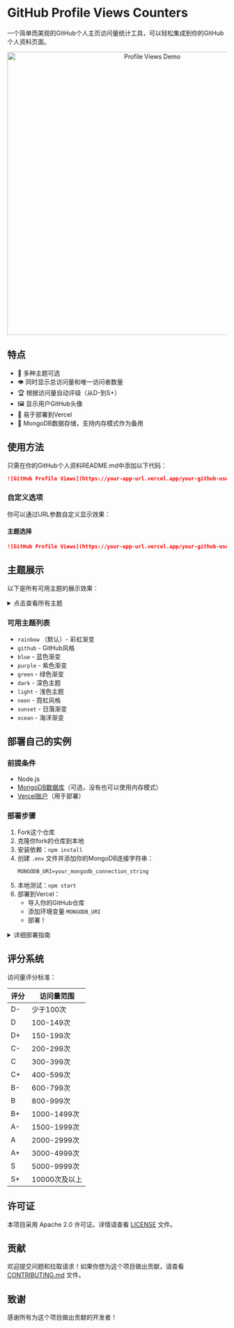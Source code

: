 # GitHub Profile Views Counters

一个简单而美观的GitHub个人主页访问量统计工具，可以轻松集成到你的GitHub个人资料页面。

<p align="center">
  <img src="https://github-profile-views-plum.vercel.app/lucky845?theme=rainbow" alt="Profile Views Demo" width="650">
</p>

## 特点

- 🌈 多种主题可选
- 👁️ 同时显示总访问量和唯一访问者数量
- 🏆 根据访问量自动评级（从D-到S+）
- 🖼️ 显示用户GitHub头像
- 🚀 易于部署到Vercel
- 💾 MongoDB数据存储，支持内存模式作为备用

## 使用方法

只需在你的GitHub个人资料README.md中添加以下代码：

```markdown
![GitHub Profile Views](https://your-app-url.vercel.app/your-github-username)
```

### 自定义选项

你可以通过URL参数自定义显示效果：

#### 主题选择

```markdown
![GitHub Profile Views](https://your-app-url.vercel.app/your-github-username?theme=ocean)
```

## 主题展示

以下是所有可用主题的展示效果：

<details>
<summary>点击查看所有主题</summary>

### Rainbow 主题 (默认)
![Rainbow Theme](https://github-profile-views-plum.vercel.app/lucky845?theme=rainbow)

### GitHub 主题
![GitHub Theme](https://github-profile-views-plum.vercel.app/lucky845?theme=github)

### Blue 主题
![Blue Theme](https://github-profile-views-plum.vercel.app/lucky845?theme=blue)

### Purple 主题
![Purple Theme](https://github-profile-views-plum.vercel.app/lucky845?theme=purple)

### Green 主题
![Green Theme](https://github-profile-views-plum.vercel.app/lucky845?theme=green)

### Dark 主题
![Dark Theme](https://github-profile-views-plum.vercel.app/lucky845?theme=dark)

### Light 主题
![Light Theme](https://github-profile-views-plum.vercel.app/lucky845?theme=light)

### Neon 主题
![Neon Theme](https://github-profile-views-plum.vercel.app/lucky845?theme=neon)

### Sunset 主题
![Sunset Theme](https://github-profile-views-plum.vercel.app/lucky845?theme=sunset)

### Ocean 主题
![Ocean Theme](https://github-profile-views-plum.vercel.app/lucky845?theme=ocean)

</details>

### 可用主题列表

- `rainbow` （默认）- 彩虹渐变
- `github` - GitHub风格
- `blue` - 蓝色渐变
- `purple` - 紫色渐变
- `green` - 绿色渐变
- `dark` - 深色主题
- `light` - 浅色主题
- `neon` - 霓虹风格
- `sunset` - 日落渐变
- `ocean` - 海洋渐变

## 部署自己的实例

### 前提条件
- Node.js
- [MongoDB数据库](https://cloud.mongodb.com)（可选，没有也可以使用内存模式）
- [Vercel账户](https://vercel.com/)（用于部署）

### 部署步骤
1. Fork这个仓库
2. 克隆你fork的仓库到本地
3. 安装依赖：`npm install`
4. 创建 `.env` 文件并添加你的MongoDB连接字符串：
   ```
   MONGODB_URI=your_mongodb_connection_string
   ```
5. 本地测试：`npm start`
6. 部署到Vercel：
   - 导入你的GitHub仓库
   - 添加环境变量 `MONGODB_URI`
   - 部署！

<details>
<summary>详细部署指南</summary>

#### 本地开发

```bash
# 克隆仓库
git clone https://github.com/yourusername/github-profile-views.git
cd github-profile-views

# 安装依赖
npm install

# 创建.env文件
echo "MONGODB_URI=your_mongodb_connection_string" > .env

# 启动开发服务器
npm start
```

#### 部署到Vercel

1. 在[Vercel](https://vercel.com/)创建账户
2. 点击"New Project"按钮
3. 导入你的GitHub仓库
4. 在"Environment Variables"部分添加`MONGODB_URI`
5. 点击"Deploy"按钮

</details>

## 评分系统

访问量评分标准：

| 评分 | 访问量范围 |
|------|------------|
| D-   | 少于100次  |
| D    | 100-149次  |
| D+   | 150-199次  |
| C-   | 200-299次  |
| C    | 300-399次  |
| C+   | 400-599次  |
| B-   | 600-799次  |
| B    | 800-999次  |
| B+   | 1000-1499次|
| A-   | 1500-1999次|
| A    | 2000-2999次|
| A+   | 3000-4999次|
| S    | 5000-9999次|
| S+   | 10000次及以上|

## 许可证

本项目采用 Apache 2.0 许可证。详情请查看 [LICENSE](LICENSE) 文件。

## 贡献

欢迎提交问题和拉取请求！如果你想为这个项目做出贡献，请查看 [CONTRIBUTING.md](CONTRIBUTING.md) 文件。

## 致谢

感谢所有为这个项目做出贡献的开发者！